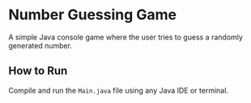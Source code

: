 # Number Guessing Game

A simple Java console game where the user tries to guess a randomly generated number.

## How to Run
Compile and run the `Main.java` file using any Java IDE or terminal.
